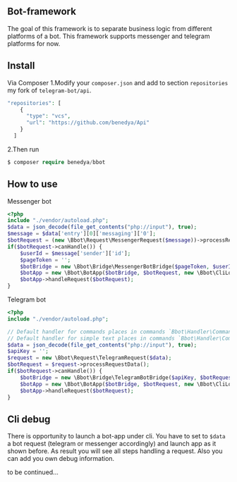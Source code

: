 ## Bot-framework
The goal of this framework is to separate business logic from different platforms of a bot. 
This framework supports messenger and telegram platforms for now.
## Install
Via Composer
1.Modify your `composer.json` and add to section `repositories` my fork of `telegram-bot/api`.
```php
"repositories": [
    {
      "type": "vcs",
      "url": "https://github.com/benedya/Api"
    }
  ]
```

2.Then run
```php
$ composer require benedya/bbot
```
## How to use
Messenger bot
```php
<?php
include "./vendor/autoload.php";
$data = json_decode(file_get_contents("php://input"), true);
$message = $data['entry'][0]['messaging']['0'];
$botRequest = (new \Bbot\Request\MessengerRequest($message))->processRequestData();
if($botRequest->canHandle()) {
    $userId = $message['sender']['id'];
    $pageToken = '';
    $botBridge = new \Bbot\Bridge\MessengerBotBridge($pageToken, $userId, true);
    $botApp = new \Bbot\BotApp($botBridge, $botRequest, new \Bbot\CliLogger());
    $botApp->handleRequest($botRequest);
}
```
Telegram bot
```php
<?php
include "./vendor/autoload.php";

// Default handler for commands places in commands `Bbot\Handler\CommandsHandler`
// Default handler for simple text places in commands `Bbot\Handler\CommonHandler`
$data = json_decode(file_get_contents("php://input"), true);
$apiKey = '';
$request = new \Bbot\Request\TelegramRequest($data);
$botRequest = $request->processRequestData();
if($botRequest->canHandle()) {
    $botBridge = new \Bbot\Bridge\TelegramBotBridge($apiKey, $botRequest->getUserData());
    $botApp = new \Bbot\BotApp($botBridge, $botRequest, new \Bbot\CliLogger());
    $botApp->handleRequest($botRequest);
}

```

## Cli debug
There is opportunity to launch a bot-app under cli. You have to set to `$data` a bot request (telegram or messenger accordingly) and launch app as it shown before. As result you will see all steps handling a request. Also you can add you own debug information.

to be continued...
